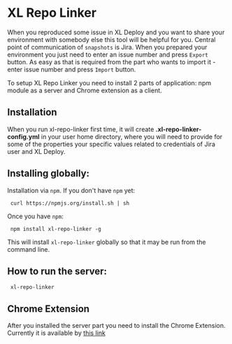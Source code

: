 XL Repo Linker
=======

When you reproduced some issue in XL Deploy and you want to share your environment with somebody else this tool will 
be helpful for you. Central point of communication of `snapshots` is Jira. When you prepared your environment you just 
need to enter an issue number and press `Export` button. As easy as that is required from the part who wants to import 
it - enter issue number and press `Import` button. 
 
To setup XL Repo Linker you need to install 2 parts of application: npm module as a server and Chrome extension as a client. 

Installation
-------------

When you run xl-repo-linker first time, it will create **.xl-repo-linker-config.yml** in your user home directory, 
where you will need to provide for some of the properties your specific values related to credentials of Jira user and XL Deploy.


## Installing globally:

Installation via `npm`.  If you don't have `npm` yet:

     curl https://npmjs.org/install.sh | sh

Once you have `npm`:

     npm install xl-repo-linker -g

This will install `xl-repo-linker` globally so that it may be run from the command line.

## How to run the server:

     xl-repo-linker

## Chrome Extension
 
   After you installed the server part you need to install the Chrome Extension. Currently it is available by [this link](https://chrome.google.com/webstore/detail/xl-repo-linker/eijgifcjmgogkgcindlfkhebacniffod)